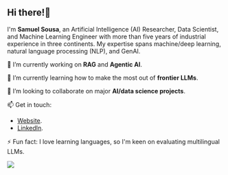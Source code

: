 ## Hi there!👋

I'm **Samuel Sousa**, an Artificial Intelligence (AI) Researcher, Data Scientist, and Machine Learning Engineer with more than five years of industrial experience in three continents. My expertise spans machine/deep learning, natural language processing (NLP), and GenAI. 

🔭 I’m currently working on **RAG** and **Agentic AI**.

🌱 I’m currently learning how to make the most out of **frontier LLMs**.

👯 I’m looking to collaborate on major **AI/data science projects**.

📫 Get in touch:
  - [Website](https://samuel-sousa.github.io).
  - [LinkedIn](https://linkedin.com/in/samsousa).

⚡ Fun fact: I love learning languages, so I'm keen on evaluating multilingual LLMs.

![](https://komarev.com/ghpvc/?username=samuel-sousa&color=green&style=for-the-badge)
